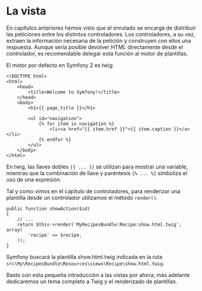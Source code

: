 # La vista

En capítulos anteriores hemos visto que el enrutado se encarga de distribuir las peticiones entre los distintos controladores. Los controladores, a su vez, extraen la información necesaria de la petición y construyen con ellos una respuesta. Aunque sería posible devolver HTML directamente desde el controlador, es recomendable delegar esta función al motor de plantillas.


El motor por defecto en Symfony 2 es *twig*.


```base.html.twig
<!DOCTYPE html>
<html>
    <head>
        <title>Welcome to Symfony!</title>
    </head>
    <body>
        <h1>{{ page_title }}</h1>

        <ul id="navigation">
            {% for item in navigation %}
                <li><a href="{{ item.href }}">{{ item.caption }}</a></li>
            {% endfor %}
        </ul>
    </body>
</html>
```

En twig, las llaves dobles `{{ ... }}` se utilizan para mostrar una variable, mientras que la combinación de llave y paréntesis `{% ... %}` simboliza el uso de una expresión.


Tal y como vimos en el capítulo de controladores, para renderizar una plantilla desde un controlador utilizamos el método `render()`.

```
public function showAction($id)
{
    // ...
    return $this->render('MyRecipesBundle:Recipe:show.html.twig', array(
        'recipe' => $recipe,
    ));
}
```

Symfony buscará la plantilla show.html.twig indicada en la ruta `src\My\RecipesBundle\Resources\views\Recipe\show.html.twig`.

Baste con esta pequeña introducción a las vistas por ahora, más adelante dedicaremos un tema completo a Twig y el renderizado de plantillas.
